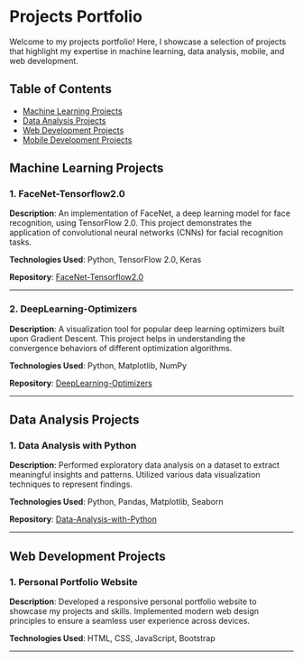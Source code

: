# Projects Portfolio

Welcome to my projects portfolio! Here, I showcase a selection of projects that highlight my expertise in machine learning, data analysis, mobile, and web development.

## Table of Contents

- [Machine Learning Projects](#machine-learning-projects)
- [Data Analysis Projects](#data-analysis-projects)
- [Web Development Projects](#web-development-projects)
- [Mobile Development Projects](#mobile-development-projects)

## Machine Learning Projects

### 1. FaceNet-Tensorflow2.0

**Description**: An implementation of FaceNet, a deep learning model for face recognition, using TensorFlow 2.0. This project demonstrates the application of convolutional neural networks (CNNs) for facial recognition tasks.

**Technologies Used**: Python, TensorFlow 2.0, Keras

**Repository**: [FaceNet-Tensorflow2.0](https://github.com/BUSY-LOOPING/FaceNet-Tensorflow2.0)

---

### 2. DeepLearning-Optimizers

**Description**: A visualization tool for popular deep learning optimizers built upon Gradient Descent. This project helps in understanding the convergence behaviors of different optimization algorithms.

**Technologies Used**: Python, Matplotlib, NumPy

**Repository**: [DeepLearning-Optimizers](https://github.com/BUSY-LOOPING/DeepLearning-Optimizers)

---

## Data Analysis Projects

### 1. Data Analysis with Python

**Description**: Performed exploratory data analysis on a dataset to extract meaningful insights and patterns. Utilized various data visualization techniques to represent findings.

**Technologies Used**: Python, Pandas, Matplotlib, Seaborn

**Repository**: [Data-Analysis-with-Python](https://github.com/BUSY-LOOPING/Data-Analysis-with-Python)

---

## Web Development Projects

### 1. Personal Portfolio Website

**Description**: Developed a responsive personal portfolio website to showcase my projects and skills. Implemented modern web design principles to ensure a seamless user experience across devices.

**Technologies Used**: HTML, CSS, JavaScript, Bootstrap

---


